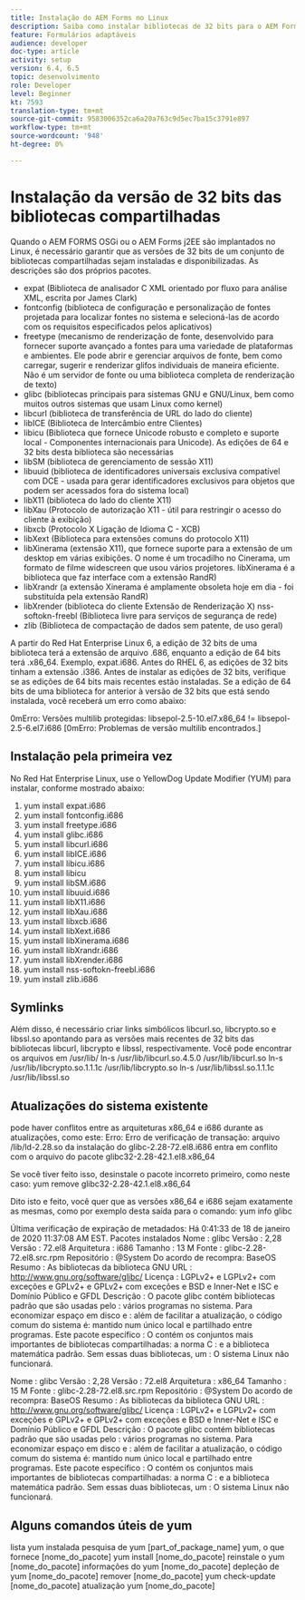 ```yaml
---
title: Instalação do AEM Forms no Linux
description: Saiba como instalar bibliotecas de 32 bits para o AEM Forms para funcionar na instalação do Linux.
feature: Formulários adaptáveis
audience: developer
doc-type: article
activity: setup
version: 6.4, 6.5
topic: desenvolvimento
role: Developer
level: Beginner
kt: 7593
translation-type: tm+mt
source-git-commit: 9583006352ca6a20a763c9d5ec7ba15c3791e897
workflow-type: tm+mt
source-wordcount: '948'
ht-degree: 0%

---
```



# Instalação da versão de 32 bits das bibliotecas compartilhadas

Quando o AEM FORMS OSGi ou o AEM Forms j2EE são implantados no Linux, é necessário garantir que as versões de 32 bits de um conjunto de bibliotecas compartilhadas sejam instaladas e disponibilizadas.  As descrições são dos próprios pacotes.

* expat (Biblioteca de analisador C XML orientado por fluxo para análise XML, escrita por James Clark)
* fontconfig (biblioteca de configuração e personalização de fontes projetada para localizar fontes no sistema e selecioná-las de acordo com os requisitos especificados pelos aplicativos)
* freetype (mecanismo de renderização de fonte, desenvolvido para fornecer suporte avançado a fontes para uma variedade de plataformas e ambientes. Ele pode abrir e gerenciar arquivos de fonte, bem como carregar, sugerir e renderizar glifos individuais de maneira eficiente. Não é um servidor de fonte ou uma biblioteca completa de renderização de texto)
* glibc (bibliotecas principais para sistemas GNU e GNU/Linux, bem como muitos outros sistemas que usam Linux como kernel)
* libcurl (biblioteca de transferência de URL do lado do cliente)
* libICE (Biblioteca de Intercâmbio entre Clientes)
* libicu (Biblioteca que fornece Unicode robusto e completo e suporte local - Componentes internacionais para Unicode). As edições de 64 e 32 bits desta biblioteca são necessárias
* libSM (biblioteca de gerenciamento de sessão X11)
* libuuid (biblioteca de identificadores universais exclusiva compatível com DCE - usada para gerar identificadores exclusivos para objetos que podem ser acessados fora do sistema local)
* libX11 (biblioteca do lado do cliente X11)
* libXau (Protocolo de autorização X11 - útil para restringir o acesso do cliente à exibição)
* libxcb (Protocolo X Ligação de Idioma C - XCB)
* libXext (Biblioteca para extensões comuns do protocolo X11)
* libXinerama (extensão X11), que fornece suporte para a extensão de um desktop em várias exibições. O nome é um trocadilho no Cinerama, um formato de filme widescreen que usou vários projetores. libXinerama é a biblioteca que faz interface com a extensão RandR)
* libXrandr (a extensão Xinerama é amplamente obsoleta hoje em dia - foi substituída pela extensão RandR)
* libXrender (biblioteca do cliente Extensão de Renderização X)
nss-softokn-freebl (Biblioteca livre para serviços de segurança de rede)
* zlib (Biblioteca de compactação de dados sem patente, de uso geral)

A partir do Red Hat Enterprise Linux 6, a edição de 32 bits de uma biblioteca terá a extensão de arquivo .686, enquanto a edição de 64 bits terá .x86_64. Exemplo, expat.i686. Antes do RHEL 6, as edições de 32 bits tinham a extensão .i386. Antes de instalar as edições de 32 bits, verifique se as edições de 64 bits mais recentes estão instaladas. Se a edição de 64 bits de uma biblioteca for anterior à versão de 32 bits que está sendo instalada, você receberá um erro como abaixo:

0mErro: Versões multilib protegidas: libsepol-2.5-10.el7.x86_64 != libsepol-2.5-6.el7.i686 [0mErro: Problemas de versão multilib encontrados.]

## Instalação pela primeira vez

No Red Hat Enterprise Linux, use o YellowDog Update Modifier (YUM) para instalar, conforme mostrado abaixo:

1. yum install expat.i686
2. yum install fontconfig.i686
3. yum install freetype.i686
4. yum install glibc.i686
5. yum install libcurl.i686
6. yum install libICE.i686
7. yum install libicu.i686
8. yum install libicu
9. yum install libSM.i686
10. yum install libuuid.i686
11. yum install libX11.i686
12. yum install libXau.i686
13. yum install libxcb.i686
14. yum install libXext.i686
15. yum install libXinerama.i686
16. yum install libXrandr.i686
17. yum install libXrender.i686
18. yum install nss-softokn-freebl.i686
19. yum install zlib.i686

## Symlinks

Além disso, é necessário criar links simbólicos libcurl.so, libcrypto.so e libssl.so apontando para as versões mais recentes de 32 bits das bibliotecas libcurl, libcrypto e libssl, respectivamente. Você pode encontrar os arquivos em /usr/lib/
ln-s /usr/lib/libcurl.so.4.5.0 /usr/lib/libcurl.so
ln-s /usr/lib/libcrypto.so.1.1.1c /usr/lib/libcrypto.so
ln-s /usr/lib/libssl.so.1.1.1c /usr/lib/libssl.so

## Atualizações do sistema existente

pode haver conflitos entre as arquiteturas x86_64 e i686 durante as atualizações, como este:
Erro: Erro de verificação de transação:
arquivo /lib/ld-2.28.so da instalação do glibc-2.28-72.el8.i686 entra em conflito com o arquivo do pacote glibc32-2.28-42.1.el8.x86_64

Se você tiver feito isso, desinstale o pacote incorreto primeiro, como neste caso:
yum remove glibc32-2.28-42.1.el8.x86_64

Dito isto e feito, você quer que as versões x86_64 e i686 sejam exatamente as mesmas, como por exemplo desta saída para o comando:
yum info glibc

Última verificação de expiração de metadados: Há 0:41:33 de 18 de janeiro de 2020 11:37:08 AM EST.
Pacotes instalados
Nome : glibc
Versão : 2,28
Versão : 72.el8
Arquitetura : i686
Tamanho : 13 M
Fonte : glibc-2.28-72.el8.src.rpm
Repositório : @System
Do acordo de recompra: BaseOS
Resumo : As bibliotecas da biblioteca GNU
URL : http://www.gnu.org/software/glibc/
Licença : LGPLv2+ e LGPLv2+ com exceções e GPLv2+ e GPLv2+ com exceções e BSD e Inner-Net e ISC e Domínio Público e GFDL
Descrição : O pacote glibc contém bibliotecas padrão que são usadas pelo : vários programas no sistema. Para economizar espaço em disco e : além de facilitar a atualização, o código comum do sistema é: mantido num único local e partilhado entre programas. Este pacote específico : O contém os conjuntos mais importantes de bibliotecas compartilhadas: a norma C : e a biblioteca matemática padrão. Sem essas duas bibliotecas, um : O sistema Linux não funcionará.

Nome : glibc
Versão : 2,28
Versão : 72.el8
Arquitetura : x86_64
Tamanho : 15 M
Fonte : glibc-2.28-72.el8.src.rpm
Repositório : @System
Do acordo de recompra: BaseOS
Resumo : As bibliotecas da biblioteca GNU
URL : http://www.gnu.org/software/glibc/
Licença : LGPLv2+ e LGPLv2+ com exceções e GPLv2+ e GPLv2+ com exceções e BSD e Inner-Net e ISC e Domínio Público e GFDL
Descrição : O pacote glibc contém bibliotecas padrão que são usadas pelo : vários programas no sistema. Para economizar espaço em disco e : além de facilitar a atualização, o código comum do sistema é: mantido num único local e partilhado entre programas. Este pacote específico : O contém os conjuntos mais importantes de bibliotecas compartilhadas: a norma C : e a biblioteca matemática padrão. Sem essas duas bibliotecas, um : O sistema Linux não funcionará.

## Alguns comandos úteis de yum

lista yum instalada
pesquisa de yum [part_of_package_name]
yum, o que fornece [nome_do_pacote]
yum install [nome_do_pacote]
reinstale o yum [nome_do_pacote]
informações do yum [nome_do_pacote]
depleção de yum [nome_do_pacote]
remover [nome_do_pacote]
yum check-update [nome_do_pacote]
atualização yum [nome_do_pacote]
